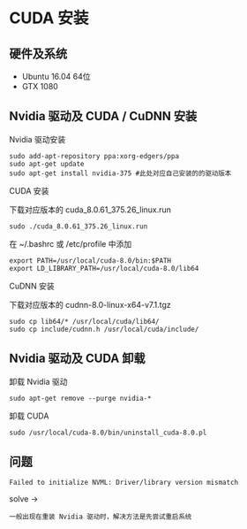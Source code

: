 # CUDA 安装

## 硬件及系统

- Ubuntu 16.04 64位
- GTX 1080

## Nvidia 驱动及 CUDA / CuDNN 安装

Nvidia 驱动安装

```
sudo add-apt-repository ppa:xorg-edgers/ppa
sudo apt-get update
sudo apt-get install nvidia-375 #此处对应自己安装的的驱动版本
```

CUDA 安装

下载对应版本的 cuda_8.0.61_375.26_linux.run

```
sudo ./cuda_8.0.61_375.26_linux.run
```

在 ~/.bashrc 或 /etc/profile 中添加

```
export PATH=/usr/local/cuda-8.0/bin:$PATH
export LD_LIBRARY_PATH=/usr/local/cuda-8.0/lib64
```

CuDNN 安装

下载对应版本的 cudnn-8.0-linux-x64-v7.1.tgz

```
sudo cp lib64/* /usr/local/cuda/lib64/
sudo cp include/cudnn.h /usr/local/cuda/include/
```

## Nvidia 驱动及 CUDA 卸载

卸载 Nvidia 驱动

```
sudo apt-get remove --purge nvidia-*
```

卸载 CUDA

``` shell
sudo /usr/local/cuda-8.0/bin/uninstall_cuda-8.0.pl
```

## 问题

```
Failed to initialize NVML: Driver/library version mismatch
```

solve ->

```
一般出现在重装 Nvidia 驱动时，解决方法是先尝试重启系统
```
